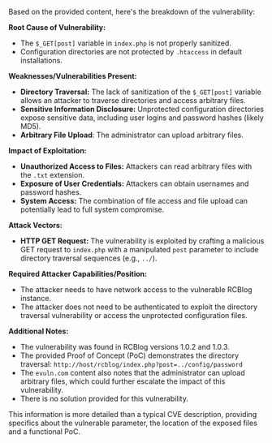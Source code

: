 Based on the provided content, here's the breakdown of the vulnerability:

**Root Cause of Vulnerability:**

*   The `$_GET[post]` variable in `index.php` is not properly sanitized.
*   Configuration directories are not protected by `.htaccess` in default installations.

**Weaknesses/Vulnerabilities Present:**

*   **Directory Traversal:** The lack of sanitization of the `$_GET[post]` variable allows an attacker to traverse directories and access arbitrary files.
*   **Sensitive Information Disclosure:**  Unprotected configuration directories expose sensitive data, including user logins and password hashes (likely MD5).
*  **Arbitrary File Upload**: The administrator can upload arbitrary files.

**Impact of Exploitation:**

*   **Unauthorized Access to Files:** Attackers can read arbitrary files with the `.txt` extension.
*   **Exposure of User Credentials:**  Attackers can obtain usernames and password hashes.
*   **System Access:** The combination of file access and file upload can potentially lead to full system compromise.

**Attack Vectors:**

*   **HTTP GET Request:** The vulnerability is exploited by crafting a malicious GET request to `index.php` with a manipulated `post` parameter to include directory traversal sequences (e.g., `../`).

**Required Attacker Capabilities/Position:**

*   The attacker needs to have network access to the vulnerable RCBlog instance.
*   The attacker does not need to be authenticated to exploit the directory traversal vulnerability or access the unprotected configuration files.

**Additional Notes:**

*   The vulnerability was found in RCBlog versions 1.0.2 and 1.0.3.
*   The provided Proof of Concept (PoC) demonstrates the directory traversal: `http://host/rcblog/index.php?post=../config/password`
*  The `evuln.com` content also notes that the administrator can upload arbitrary files, which could further escalate the impact of this vulnerability.
*  There is no solution provided for this vulnerability.

This information is more detailed than a typical CVE description, providing specifics about the vulnerable parameter, the location of the exposed files and a functional PoC.